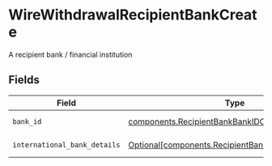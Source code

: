 # WireWithdrawalRecipientBankCreate

A recipient bank / financial institution


## Fields

| Field                                                                                                            | Type                                                                                                             | Required                                                                                                         | Description                                                                                                      |
| ---------------------------------------------------------------------------------------------------------------- | ---------------------------------------------------------------------------------------------------------------- | ---------------------------------------------------------------------------------------------------------------- | ---------------------------------------------------------------------------------------------------------------- |
| `bank_id`                                                                                                        | [components.RecipientBankBankIDCreate](../../models/components/recipientbankbankidcreate.md)                     | :heavy_check_mark:                                                                                               | A bank identifier                                                                                                |
| `international_bank_details`                                                                                     | [Optional[components.RecipientBankBankDetailsCreate]](../../models/components/recipientbankbankdetailscreate.md) | :heavy_minus_sign:                                                                                               | Bank details                                                                                                     |